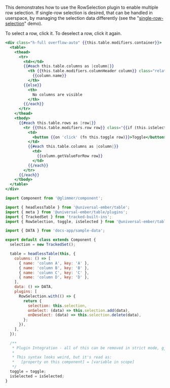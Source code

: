 This demonstrates how to use the RowSelection plugin to enable multiple row selection.
If single-row selection is desired, that can be handled in userspace, by managing the selection data differently (see the "[single-row-selection](/docs/demos/single-row-selection)" demo).

To select a row, click it. To deselect a row, click it again.

```hbs template
<div class="h-full overflow-auto" {{this.table.modifiers.container}}>
  <table>
    <thead>
      <tr>
        <td></td>
        {{#each this.table.columns as |column|}}
          <th {{this.table.modifiers.columnHeader column}} class="relative group">
            {{column.name}}
          </th>
        {{else}}
          <th>
            No columns are visible
          </th>
        {{/each}}
      </tr>
    </thead>
    <tbody>
      {{#each this.table.rows as |row|}}
        <tr {{this.table.modifiers.row row}} class="{{if (this.isSelected row) 'bg-surface-inner'}}">
          <td>
            <button {{on 'click' (fn this.toggle row)}}>Toggle</button>
          </td>
          {{#each this.table.columns as |column|}}
            <td>
              {{column.getValueForRow row}}
            </td>
          {{/each}}
        </tr>
      {{/each}}
    </tbody>
  </table>
</div>
```
```js component
import Component from '@glimmer/component';

import { headlessTable } from '@universal-ember/table';
import { meta } from '@universal-ember/table/plugins';
import { TrackedSet } from 'tracked-built-ins';
import { RowSelection, toggle, isSelected } from '@universal-ember/table/plugins/row-selection';

import { DATA } from 'docs-app/sample-data';

export default class extends Component {
  selection = new TrackedSet();

  table = headlessTable(this, {
    columns: () => [
      { name: 'column A', key: 'A' },
      { name: 'column B', key: 'B' },
      { name: 'column C', key: 'C' },
      { name: 'column D', key: 'D' },
    ],
    data: () => DATA,
    plugins: [
      RowSelection.with(() => {
        return {
          selection: this.selection,
          onSelect: (data) => this.selection.add(data),
          onDeselect: (data) => this.selection.delete(data),
        };
      }),
    ],
  });

  /**
   * Plugin Integration - all of this can be removed in strict mode, gjs/gts
   *
   * This syntax looks weird, but it's read as:
   *   [property on this component] = [variable in scope]
   */
  toggle = toggle;
  isSelected = isSelected;
}
